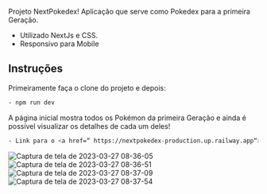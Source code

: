 Projeto NextPokedex!
Aplicação que serve como Pokedex para a primeira Geração.

- Utilizado NextJs e CSS.
- Responsivo para Mobile

## Instruções

Primeiramente faça o clone do projeto e depois:

```bash
- npm run dev
```

A página inicial mostra todos os Pokémon da primeira Geração e ainda é possível visualizar os detalhes de cada um deles! 
```bash
- Link para o <a href=“ https://nextpokedex-production.up.railway.app“>App</a>
```
![Captura de tela de 2023-03-27 08-36-05](https://user-images.githubusercontent.com/62403084/227955183-7a4f16aa-bd9d-47c7-909d-0cea6778f125.png)
![Captura de tela de 2023-03-27 08-36-51](https://user-images.githubusercontent.com/62403084/227955228-7c120741-25e8-4582-9134-5273d3993fbd.png)
![Captura de tela de 2023-03-27 08-37-09](https://user-images.githubusercontent.com/62403084/227955247-b31226c8-e444-488b-a730-e434d8712158.png)
![Captura de tela de 2023-03-27 08-37-54](https://user-images.githubusercontent.com/62403084/227955267-ed889e7f-64a0-4016-bf13-d24ba3829bed.png)
